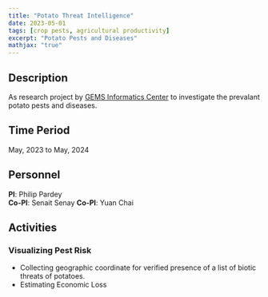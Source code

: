 ```yaml
---
title: "Potato Threat Intelligence"
date: 2023-05-01
tags: [crop pests, agricultural productivity]
excerpt: "Potato Pests and Diseases"
mathjax: "true"
---
```


## Description
As research project by [GEMS Informatics Center](https://agroinformatics.org/) to investigate the prevalant potato pests and diseases.

## Time Period
May, 2023 to May, 2024

## Personnel
**PI**: Philip Pardey   
**Co-PI**: Senait Senay
**Co-PI**: Yuan Chai    

## Activities
### Visualizing Pest Risk
* Collecting geographic coordinate for verified presence of a list of biotic threats of potatoes.
* Estimating Economic Loss
